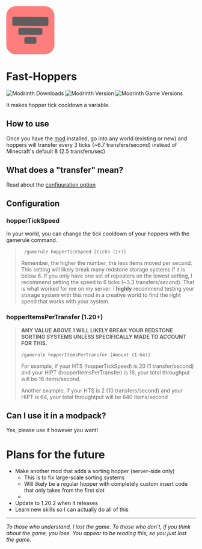 <a href="https://modrinth.com/mod/Zs79Mkhy">
<img src="src/main/resources/assets/fast-hoppers/icon_rounded.png" width=128>
</a>

# Fast-Hoppers

![Modrinth Downloads](https://img.shields.io/modrinth/dt/Zs79Mkhy?logo=modrinth&link=https%3A%2F%2Fmodrinth.com%2Fmod%2FZs79Mkhy&label=Downloads)
![Modrinth Version](https://img.shields.io/modrinth/v/Zs79Mkhy?logo=Modrinth&label=Lastest%20Version&color=14a551&link=https%3A%2F%2Fmodrinth.com%2Fmod%2FZs79Mkhy)
![Modrinth Game Versions](https://img.shields.io/modrinth/game-versions/Zs79Mkhy?logo=Modrinth&label=Supported%20Game%20Versions&color=14a551&link=https%3A%2F%2Fmodrinth.com%2Fmod%2FZs79Mkhy)


It makes hopper tick cooldown a variable.

## How to use
Once you have the [mod](https://modrinth.com/mod/Zs79Mkhy) installed, go into any world (existing or new) and hoppers will transfer every 3 ticks (~6.7 transfers/second) instead of Minecraft's default 8 (2.5 transfers/sec)

## What does a "transfer" mean?
Read about the [configuration option](#hopperItemsPerTransfer)

## Configuration
### hopperTickSpeed
In your world, you can change the tick cooldown of your hoppers with the gamerule command.
> ```
>  /gamerule hopperTickSpeed [ticks (1+)]
> ```
> Remember, the higher the number, the less items moved per second.
> This setting will likely break many redstone storage systems if it is below 6. If you only have one set of repeaters on the lowest setting, I recommend setting the speed to 6 ticks (~3.3 transfers/second). That is what worked for me on my server. I **highly** recommend testing your storage system with this mod in a creative world to find the right speed that works with your system.


### hopperItemsPerTransfer (1.20+)
> **ANY VALUE ABOVE 1 WILL LIKELY BREAK YOUR REDSTONE SORTING SYSTEMS UNLESS SPECIFICALLY MADE TO ACCOUNT FOR THIS.**
> ```
> /gamerule hopperItemsPerTransfer [Amount (1-64)]
> ```
> For example, if your HTS (hopperTickSpeed) is 20 (1 transfer/second) and your HIPT (hopperItemsPerTransfer) is 16, your total throughput will be 16 items/second.
>
> Another example, if your HTS is 2 (10 transfers/second) and your HIPT is 64, your total throughtput will be 640 items/second


## Can I use it in a modpack?
Yes, please use it however you want!


# Plans for the future
* Make another mod that adds a sorting hopper (server-side only)
  * This is to fix large-scale sorting systems
  * Will likely be a regular hopper with completely custom insert code that only takes from the first slot
  * 
* Update to 1.20.2 when it releases
* Learn new skills so I can actually do all of this

___
*To those who understand, I lost the game. To those who don't, if you think about the game, you lose. You appear to be reading this, so you just lost the game.*